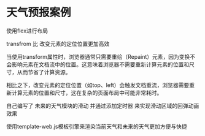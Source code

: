 #  天气预报案例 

使用flex进行布局 



transfrom 比 改变元素的定位位置更加高效

当使用transform属性时，浏览器通常只需要重绘（Repaint）元素，因为变换不会影响元素在文档流中的位置。这意味着浏览器不需要重新计算元素的位置和尺寸，从而节省了计算资源。

相比之下，改变元素的定位位置（如top、left）会触发文档重流，浏览器需要重新计算元素的位置和尺寸，这在复杂的页面布局中可能非常耗时。

自己编写了 未来的天气模块的滑动 并通过添加定时器 来实现滑动区域的回弹动画效果

使用template-web.js模板引擎来渲染当前天气和未来的天气更加方便与快捷